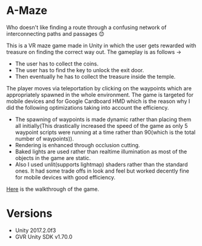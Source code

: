 # A-Maze

Who doesn't like finding a route through a confusing network of interconnecting paths and passages :blush:

This is a VR maze game made in Unity in which the user gets rewarded with treasure on finding the correct way out. The gameplay is as follows ->

* The user has to collect the coins.
* The user has to find the key to unlock the exit door.
* Then eventually he has to collect the treasure inside the temple.

The player moves via teleportation by clicking on the waypoints which are appropriately spawned in the whole environment. The game is targeted for mobile devices and for Google Cardboard HMD which is the reason why I did the following optimizations taking into account the efficiency.

* The spawning of waypoints is made dynamic rather than placing them all initially(This drastically increased the speed of the game as only 5 waypoint scripts were running at a time rather than 90(which is the total number of waypoints)).
* Rendering is enhanced through occlusion cutting.
* Baked lights are used rather than realtime illumination as most of the objects in the game are static.
* Also I used unlit(supports lightmap) shaders rather than the standard ones. It had some trade offs in look and feel but worked decently fine for mobile devices with good efficiency.

[Here](https://www.youtube.com/watch?v=QhvMRCyDzCg&feature=youtu.be) is the walkthrough of the game.

# Versions
* Unity 2017.2.0f3
* GVR Unity SDK v1.70.0



